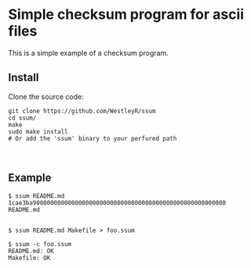 # Simple checksum program for ascii files

This is a simple example of a checksum program.

## Install

Clone the source code:

```
git clone https://github.com/WestleyR/ssum
cd ssum/
make
sudo make install
# Or add the 'ssum' binary to your perfured path
```

<br>

## Example

```
$ ssum README.md
1cae3ba9000000000000000000000000000000000000000000000000000000 README.md


$ ssum README.md Makefile > foo.ssum

$ ssum -c foo.ssum
README.md: OK
Makefile: OK
```

<br>

